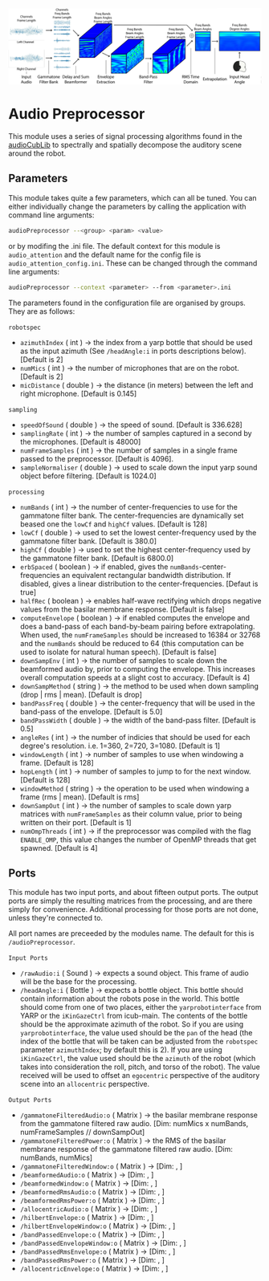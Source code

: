 ![Preprocessor](/doc/images/Model_FeatureExtraction.png?raw=false "Preprocessor")

Audio Preprocessor
===

This module uses a series of signal processing algorithms found in the [audioCubLib](https://github.com/TataLab/iCubAudioAttention/tree/master/audioCubLib) to spectrally and spatially decompose the auditory scene around the robot.


Parameters
---

This module takes quite a few parameters, which can all be tuned. You can either individually change the parameters by calling the application with command line arguments:

```bash
audioPreprocessor --<group> <param> <value>
```

or by modifing the .ini file. The default context for this module is ```audio_attention``` and the default name for the config file is ```audio_attention_config.ini```. These can be changed through the command line arguments:

```bash
audioPreprocessor --context <parameter> --from <parameter>.ini
```

The parameters found in the configuration file are organised by groups. They are as follows:

```robotspec```
* ```azimuthIndex``` ( int ) &rightarrow; the index from a yarp bottle that should be used as the input azimuth (See ```/headAngle:i``` in ports descriptions below). [Default is 2]
* ```numMics``` ( int ) &rightarrow; the number of microphones that are on the robot. [Default is 2]
* ```micDistance``` ( double ) &rightarrow; the distance (in meters) between the left and right microphone. [Default is 0.145]

```sampling```
* ```speedOfSound``` ( double ) &rightarrow; the speed of sound. [Default is 336.628]
* ```samplingRate``` ( int ) &rightarrow; the number of samples captured in a second by the microphones. [Default is 48000]
* ```numFrameSamples``` ( int ) &rightarrow; the number of samples in a single frame passed to the preprocessor. [Default is 4096].
* ```sampleNormaliser``` ( double ) &rightarrow; used to scale down the input yarp sound object before filtering. [Default is 1024.0]

```processing```
* ```numBands``` ( int ) &rightarrow; the number of center-frequencies to use for the gammatone filter bank. The center-frequencies are dynamically set beased one the ```lowCf``` and ```highCf``` values. [Default is 128]
* ```lowCf``` ( double ) &rightarrow; used to set the lowest center-frequency used by the gammatone filter bank. [Default is 380.0]
* ```highCf``` ( double ) &rightarrow; used to set the highest center-frequency used by the gammatone filter bank. [Default is 6800.0]
* ```erbSpaced``` ( boolean ) &rightarrow; if enabled, gives the ```numBands```-center-frequencies an equivalent rectangular bandwidth distribution. If disabled, gives a linear distribution to the center-frequencies. [Defaut is true]
* ```halfRec``` ( boolean ) &rightarrow; enables half-wave rectifying which drops negative values from the basilar membrane response. [Default is false]
* ```computeEnvelope``` ( boolean ) &rightarrow; if enabled computes the envelope and does a band-pass of each band-by-beam pairing before extrapolating. When used, the ```numFrameSamples``` should be increased to 16384 or 32768 and the ```numBands``` should be reduced to 64 (this computation can be used to isolate for natural human speech). [Default is false]
* ```downSampEnv``` ( int ) &rightarrow; the number of samples to scale down the beamformed audio by, prior to computing the envelope. This increases overall computation speeds at a slight cost to accuracy. [Default is 4]
* ```downSampMethod``` ( string ) &rightarrow; the method to be used when down sampling (drop | rms | mean). [Default is drop]
* ```bandPassFreq``` ( double ) &rightarrow; the center-frequency that will be used in the band-pass of the envelope. [Default is 5.0]
* ```bandPassWidth``` ( double ) &rightarrow; the width of the band-pass filter. [Default is 0.5]
* ```angleRes``` ( int ) &rightarrow; the number of indicies that should be used for each degree's resolution. i.e. 1=360, 2=720, 3=1080. [Default is 1]
* ```windowLength``` ( int ) &rightarrow; number of samples to use when windowing a frame. [Default is 128]
* ```hopLength``` ( int ) &rightarrow; number of samples to jump to for the next window. [Default is 128]
* ```windowMethod``` ( string ) &rightarrow; the operation to be used when windowing a frame (rms | mean). [Default is rms]
* ```downSampOut``` ( int ) &rightarrow; the number of samples to scale down yarp matrices with ```numFrameSamples``` as their column value, prior to being written on their port. [Default is 1]
* ```numOmpThreads``` ( int ) &rightarrow; if the preprocessor was compiled with the flag ```ENABLE_OMP```, this value changes the number of OpenMP threads that get spawned. [Default is 4]


Ports
-----
This module has two input ports, and about fifteen output ports. The output ports are simply the resulting matrices from the processing, and are there simply for convenience. Additional processing for those ports are not done, unless they're connected to. 

All port names are preceeded by the modules name. The default for this is ```/audioPreprocessor```.

```Input Ports```
* ```/rawAudio:i``` ( Sound ) &rightarrow; expects a sound object. This frame of audio will be the base for the processing.
* ```/headAngle:i``` ( Bottle ) &rightarrow; expects a bottle object. This bottle should contain information about the robots pose in the world. This bottle should come from one of two places, either the ```yarprobotinterface``` from YARP or the ```iKinGazeCtrl``` from icub-main. The contents of the bottle should be the approximate azimuth of the robot. So if you are using ```yarprobotinterface```, the value used should be the ```pan``` of the head (the index of the bottle that will be taken can be adjusted from the ```robotspec``` parameter ```azimuthIndex```; by default this is 2). If you are using ```iKinGazeCtrl```, the value used should be the ```azimuth``` of the robot (which takes into consideration the roll, pitch, and torso of the robot). The value received will be used to offset an ```egocentric``` perspective of the auditory scene into an ```allocentric``` perspective.

```Output Ports```
* ```/gammatoneFilteredAudio:o``` ( Matrix ) &rightarrow; the basilar membrane response from the gammatone filtered raw audio. [Dim: numMics x numBands, numFrameSamples // downSampOut]
* ```/gammatoneFilteredPower:o``` ( Matrix ) &rightarrow; the RMS of the basilar membrane response of the gammatone filtered raw audio. [Dim: numBands, numMics]
* ```/gammatoneFilteredWindow:o``` ( Matrix ) &rightarrow; [Dim: , ]
* ```/beamformedAudio:o``` ( Matrix ) &rightarrow; [Dim: , ]
* ```/beamformedWindow:o``` ( Matrix ) &rightarrow; [Dim: , ]
* ```/beamformedRmsAudio:o``` ( Matrix ) &rightarrow; [Dim: , ]
* ```/beamformedRmsPower:o``` ( Matrix ) &rightarrow; [Dim: , ]
* ```/allocentricAudio:o``` ( Matrix ) &rightarrow; [Dim: , ]
* ```/hilbertEnvelope:o``` ( Matrix ) &rightarrow; [Dim: , ]
* ```/hilbertEnvelopeWindow:o``` ( Matrix ) &rightarrow; [Dim: , ]
* ```/bandPassedEnvelope:o``` ( Matrix ) &rightarrow; [Dim: , ]
* ```/bandPassedEnvelopeWindow:o``` ( Matrix ) &rightarrow; [Dim: , ]
* ```/bandPassedRmsEnvelope:o``` ( Matrix ) &rightarrow; [Dim: , ]
* ```/bandPassedRmsPower:o``` ( Matrix ) &rightarrow; [Dim: , ]
* ```/allocentricEnvelope:o``` ( Matrix ) &rightarrow; [Dim: , ]